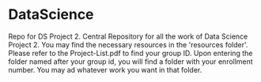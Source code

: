 # DataScience
Repo for DS Project 2.
Central Repository for all the work of Data Science Project 2. 
You may find the necessary resources in the 'resources folder'.
Please refer to the Project-List.pdf to find your group ID.
Upon entering the folder named after your group id, you will find a folder with your enrollment number. You may ad whatever work you want in that folder. 
